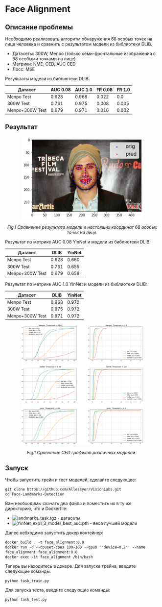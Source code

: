 # Face Alignment 

## Описание проблемы

Необходимо реализовать алгоритм обнаружения 68 особых точек на лице человека и сравнить с результатом модели из библиотеки DLIB.

- Датасеты: 300W, Menpo (только семи-фронтальные изображения с 68 особыми точками на лице)
- Метрики: NME, CED, AUC CED
- Лосс: MSE 

Результаты модели из библиотеки DLIB:

| Датасет          | AUC 0.08 | AUC 1.0 | FR 0.08 | FR 1.0 |
| ---------------- | -------- | ------- | --------| ------ |
| Menpo Test       | 0.628    | 0.968   | 0.022   | 0.0    |
| 300W Test        | 0.761    | 0.975   | 0.008   | 0.005  |
| Menpo+300W Test  | 0.679    | 0.971   | 0.016   | 0.002  |

## Результат

<p align="center">
  <img src="images/model_pred_landmarks.png" width="400">
</p>
<p align="center">   
   <em> Fig.1 Сравнение результата модели и настоящих координат 68 особых точек на лице.</em>
</p>


Результат по метрике AUC 0.08  YinNet и модели из библиотеки DLIB:

| Датасет          | DLIB  | YinNet  |
| ---------------- | ----- | ------- |
| Menpo Test       | 0.628 | 0.660   |
| 300W Test        | 0.761 | 0.655   | 
| Menpo+300W Test  | 0.679 | 0.658   |

Результат по метрике AUC 1.0  YinNet и модели из библиотеки DLIB:

| Датасет          | DLIB  | YinNet | 
| ---------------- | ----- | ------ | 
| Menpo Test       | 0.968 | 0.972  |
| 300W Test        | 0.975 | 0.972  |
| Menpo+300W Test  | 0.971 | 0.972  |

<p align="center">
  <img src="images/ced_results_all_models.png" width="400">
</p>
<p align="center">   
   <em> Fig.1 Сравнение CED графиков различных моделей .</em>
</p>




## Запуск 

Чтобы запустить трейн и тест моделей, сделайте следующее:
```
git clone https://github.com/Allessyer/VisionLabs.git
cd Face-Landmarks-Detection
```
Вам необходимы скачать два файла и поместить их в ту же директорию, что и Dockerfile:
- ![landmarks_task.tgz](https://drive.google.com/file/d/0B8okgV6zu3CCWlU3b3p4bmJSVUU/view?usp=sharing) - датасеты
- ![YinNet_exp1_3_model_best_auc.pth](https://drive.google.com/file/d/1y3utTHDCltB-u2pj0g8HY_4-W4LMxXGZ/view?usp=share_link) - веса лучшей модели

Далее небходимо запустить докер контейнер:
```
docker build . -t face_alignment:0.0
docker run -d --cpuset-cpus 100-200 --gpus '"device=0,2"' --name face_alignment face_alignment:0.0
docker exec -it face_alignment /bin/bash
```

Теперь вы находитесь в докере. 
Для запуска трейна, введите следующие команды:
```
python task_train.py
```
Для запуска теста, введите следующие команды:
```
python task_test.py
```
